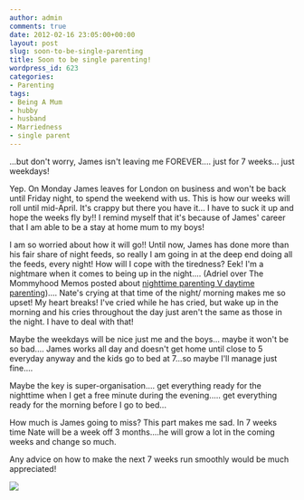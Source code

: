 ```yaml
---
author: admin
comments: true
date: 2012-02-16 23:05:00+00:00
layout: post
slug: soon-to-be-single-parenting
title: Soon to be single parenting!
wordpress_id: 623
categories:
- Parenting
tags:
- Being A Mum
- hubby
- husband
- Marriedness
- single parent
---
```


...but don't worry, James isn't leaving me FOREVER.... just for 7 weeks... just weekdays!  
  
Yep.  On Monday James leaves for London on business and won't be back until Friday night, to spend the weekend with us.  This is how our weeks will roll until mid-April.  It's crappy but there you have it... I have to suck it up and hope the weeks fly by!!  I remind myself that it's because of James' career that I am able to be a stay at home mum to my boys!  
  
I am so worried about how it will go!!  Until now, James has done more than his fair share of night feeds, so really I am going in at the deep end doing all the feeds, every night!  How will I cope with the tiredness?  Eek!  I'm a nightmare when it comes to being up in the night.... (Adriel over The Mommyhood Memos posted about [nighttime parenting V daytime parenting](http://themommyhoodmemos.com/2012/02/nighttime-parenting-vs-daytime-parenting/?utm_source=rss&utm_medium=rss&utm_campaign=nighttime-parenting-vs-daytime-parenting)).... Nate's crying at that time of the night/ morning makes me so upset!  My heart breaks!  I've cried while he has cried, but wake up in the morning and his cries throughout the day just aren't the same as those in the night.  I have to deal with that!  
  
Maybe the weekdays will be nice just me and the boys... maybe it won't be so bad.... James works all day and doesn't get home until close to 5 everyday anyway and the kids go to bed at 7...so maybe I'll manage just fine....  
  
Maybe the key is super-organisation.... get everything ready for the nighttime when I get a free minute during the evening..... get everything ready for the morning before I go to bed...   
  
How much is James going to miss?  This part makes me sad.  In 7 weeks time Nate will be a week off 3 months....he will grow a lot in the coming weeks and change so much.  
  
Any advice on how to make the next 7 weeks run smoothly would be much appreciated!

![](https://blogger.googleusercontent.com/tracker/251139911615938991-2572697839928152957?l=www.outmumbered.com)
